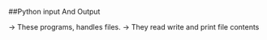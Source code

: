 ##Python input And Output

-> These programs, handles files.
-> They read write and print file contents
